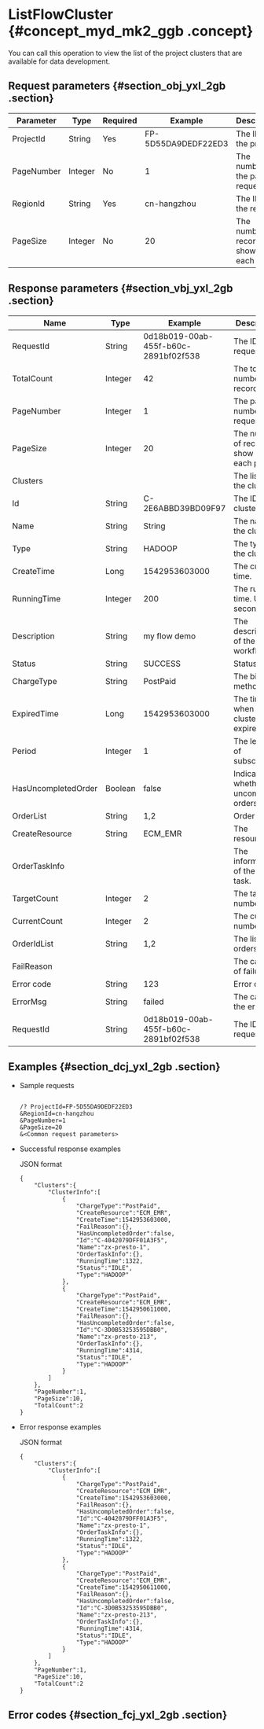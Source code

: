 # ListFlowCluster {#concept_myd_mk2_ggb .concept}

You can call this operation to view the list of the project clusters that are available for data development.

## Request parameters {#section_obj_yxl_2gb .section}

|Parameter|Type|Required|Example|Description|
|---------|----|--------|-------|-----------|
|ProjectId|String|Yes|FP-5D55DA9DEDF22ED3|The ID of the project.|
|PageNumber|Integer|No|1|The number of the page to request.|
|RegionId|String|Yes|cn-hangzhou|The ID of the region.|
|PageSize|Integer|No|20|The number of records to show on each page.|

## Response parameters {#section_vbj_yxl_2gb .section}

|Name|Type|Example|Description|
|----|----|-------|-----------|
|RequestId|String|0d18b019-00ab-455f-b60c-2891bf02f538|The ID of the request.|
|TotalCount|Integer|42|The total number of records.|
|PageNumber|Integer|1|The page number to request.|
|PageSize|Integer|20|The number of records to show on each page.|
|Clusters| | |The list of the clusters.|
|Id|String|C-2E6ABBD39BD09F97|The ID of the cluster.|
|Name|String|String|The name of the cluster.|
|Type|String|HADOOP|The type of the cluster.|
|CreateTime|Long|1542953603000|The creation time.|
|RunningTime|Integer|200|The running time. Unit: seconds.|
|Description|String|my flow demo|The description of the workflow.|
|Status|String|SUCCESS|Status|
|ChargeType|String|PostPaid|The billing method.|
|ExpiredTime|Long|1542953603000|The time when the cluster expires.|
|Period|Integer|1|The length of subscription.|
|HasUncompletedOrder|Boolean|false|Indicates whether uncompleted orders exist.|
|OrderList|String|1,2|Order List|
|CreateResource|String|ECM\_EMR|The resources.|
|OrderTaskInfo| | |The information of the order task.|
|TargetCount|Integer|2|The target number.|
|CurrentCount|Integer|2|The current number.|
|OrderIdList|String|1,2|The list of orders.|
|FailReason| | |The causes of failure.|
|Error code|String|123|Error codes|
|ErrorMsg|String|failed|The cause of the error.|
|RequestId|String|0d18b019-00ab-455f-b60c-2891bf02f538|The ID of the request.|

## Examples {#section_dcj_yxl_2gb .section}

-   Sample requests

    ``` {#codeblock_13s_5ot_c7y}
    
    /? ProjectId=FP-5D55DA9DEDF22ED3
    &RegionId=cn-hangzhou
    &PageNumber=1
    &PageSize=20
    &<Common request parameters>
    ```

-   Successful response examples

    JSON format

    ``` {#codeblock_yhw_lmz_lc0}
    {
        "Clusters":{
            "ClusterInfo":[
                {
                    "ChargeType":"PostPaid",
                    "CreateResource":"ECM_EMR",
                    "CreateTime":1542953603000,
                    "FailReason":{},
                    "HasUncompletedOrder":false,
                    "Id":"C-4042079DFF01A3F5",
                    "Name":"zx-presto-1",
                    "OrderTaskInfo":{},
                    "RunningTime":1322,
                    "Status":"IDLE",
                    "Type":"HADOOP"
                },
                {
                    "ChargeType":"PostPaid",
                    "CreateResource":"ECM_EMR",
                    "CreateTime":1542950611000,
                    "FailReason":{},
                    "HasUncompletedOrder":false,
                    "Id":"C-3D0B53253595DBB0",
                    "Name":"zx-presto-213",
                    "OrderTaskInfo":{},
                    "RunningTime":4314,
                    "Status":"IDLE",
                    "Type":"HADOOP"
                }
            ]
        },
        "PageNumber":1,
        "PageSize":10,
        "TotalCount":2
    }
    ```

-   Error response examples

    JSON format

    ``` {#codeblock_8x9_d7s_4qt}
    {
        "Clusters":{
            "ClusterInfo":[
                {
                    "ChargeType":"PostPaid",
                    "CreateResource":"ECM_EMR",
                    "CreateTime":1542953603000,
                    "FailReason":{},
                    "HasUncompletedOrder":false,
                    "Id":"C-4042079DFF01A3F5",
                    "Name":"zx-presto-1",
                    "OrderTaskInfo":{},
                    "RunningTime":1322,
                    "Status":"IDLE",
                    "Type":"HADOOP"
                },
                {
                    "ChargeType":"PostPaid",
                    "CreateResource":"ECM_EMR",
                    "CreateTime":1542950611000,
                    "FailReason":{},
                    "HasUncompletedOrder":false,
                    "Id":"C-3D0B53253595DBB0",
                    "Name":"zx-presto-213",
                    "OrderTaskInfo":{},
                    "RunningTime":4314,
                    "Status":"IDLE",
                    "Type":"HADOOP"
                }
            ]
        },
        "PageNumber":1,
        "PageSize":10,
        "TotalCount":2
    }
    ```


## Error codes {#section_fcj_yxl_2gb .section}

